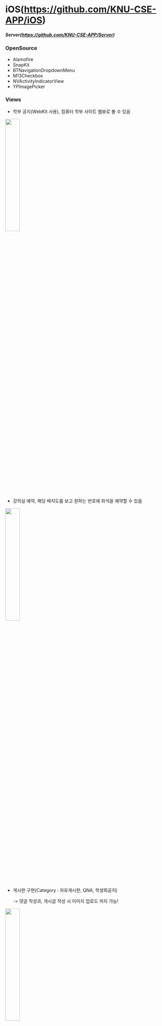 # iOS(https://github.com/KNU-CSE-APP/iOS)
##### Server(https://github.com/KNU-CSE-APP/Server)

### OpenSource

- Alamofire
- SnapKit
- BTNavigationDropdownMenu
- M13Checkbox
- NVActivityIndicatorView
- YPImagePicker

### Views

- 학부 공지(WebKit 사용), 컴퓨터 학부 사이트 웹뷰로 볼 수 있음
<img src = "https://user-images.githubusercontent.com/40800157/134705006-cb0f2d12-3ffd-4b72-8694-ff50d5ac9fba.gif" width="30%" height="30%">

- 강의실 예약, 해당 배치도를 보고 원하는 번호에 좌석을 예약할 수 있음
<img src = "https://user-images.githubusercontent.com/40800157/134705374-6743c84f-8812-4f87-a582-10f8ed67500d.gif" width="30%" height="30%">

- 게시판 구현(Category : 자유게시판, QNA, 학생회공지)


  -> 댓글 작성과, 게시글 작성 시 이미지 업로드 까지 가능!
<img src = "https://user-images.githubusercontent.com/40800157/134704699-0a45a76b-3cef-4bfc-a946-6c3fbd45ec25.gif" width="30%" height="30%">

  -> 무한 스크롤  
<img src = "https://user-images.githubusercontent.com/40800157/134705745-79230b20-930b-4423-892b-51637044922b.gif" width="30%" height="30%">

- 마이페이지에서 다수 기능 구현(회원정보보기, 비밀번호 변경, 회원탈퇴, 예약내역, 내가 쓴 글, 환경설정, 로그아웃)
<img src = "https://user-images.githubusercontent.com/40800157/130425471-ac16a1e2-fe6a-49ee-a5c0-ef28221146af.png" width="30%" height="30%">
